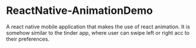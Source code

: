 # ReactNative-AnimationDemo

A react native mobile application that makes the use of react animation. It is somehow similar to the tinder app, where user can swipe left or right acc to their preferences. 
